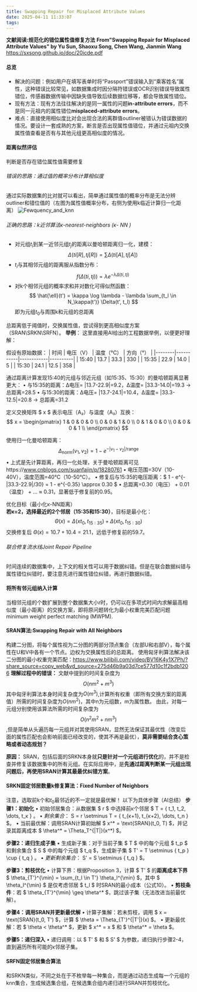 ```yaml
---
title: Swapping Repair for Misplaced Attribute Values
date: 2025-04-11 11:33:07
tags:
---
```

**文献阅读:规范化的错位属性值修复方法**
**From"Swapping Repair for Misplaced Attribute Values" by Yu Sun, Shaoxu Song, Chen Wang, Jianmin Wang**
https://sxsong.github.io/doc/20icde.pdf
#### 总览
* 解决的问题：例如用户在填写表单时将“Passport”错误输入到“乘客姓名”属性，这种错误比较常见，如数据集成时因分隔符错误或OCR识别错误导致属性错位，传感器数据传输中因缺失值导致后续数据位移等，都会导致属性错位。
* 现有方法：现有方法往往解决的是同一属性的问题**in-attribute errors**，而不是同一元祖内的属性错位**misplaced-attribute errors**。
* 难点：直接使用相似度比对会出现合法的离群值outliner被错认为错误数据的情况。要设计一套成熟的方案，断言是否出现属性值错位，并通过元祖内交换属性值查看是否有与其他元组更高相似度的情况。
#### 距离似然评估
判断是否存在错位属性值需要修复
###### 错误的思路：通过值的概率分布计算相似度
通过实际数据集的比对就可以看出，简单通过属性值的概率分布是无法分辨outliner和错位值的（左图为属性值概率分布，右侧为使用k临近计算归一化距离）
![Fewquency_and_knn](/images/Fewquency_and_knn.png)
###### 正确的思路：k近邻算法κ-nearest-neighbors (κ- NN ) 
* 对元组$t_i$到某一近邻元组$t_j$的距离以曼哈顿距离归一化，建模：
$$ Δ(ti [R], tj [R]) = ∑Δ(ti[A], tj [A])$$
* $t_i$与其相邻元组的距离服从指数分布：
$$
f (Δ(ti , tj )) = λ e^{−λΔ(ti ,tj )}
$$
* 对k个相邻元组的概率求和并对数化可得似然函数：
  $$
  \hat{\ell}(t') = \kappa \log \lambda - \lambda \sum_{t_l \in N_\kappa(t')} \Delta(t', t_l)
  $$
  即为元组$t_0$与周围k和元组的总距离

总距离低于阈值时，交换属性值，尝试得到更高相似度方案（SRAN\SRKN\SRFN）。
**举例**：
这里直接用AI给出的工程数据举例，以便更好理解：

假设有原始数据：
| 时间   | 电压（V） | 温度（°C） | 方向（°） |
|--------|-----------|------------|----------|
| 15:40  | 13.7      | 33.3       | 330      |
| 15:35  | 22.9      | 14.0       | 5        |
| 15:30  | 24.1      | 12.5       | 358      |

通过距离计算发现15:40的元组与邻近元组（如15:35、15:30）的曼哈顿距离显著更大：
• 与15:35的距离：Δ电压= |13.7-22.9|=9.2，Δ温度= |33.3-14.0|=19.3 → 总距离=28.5
• 与15:30的距离：Δ电压= |13.7-24.1|=10.4，Δ温度= |33.3-12.5|=20.8 → 总距离=31.2

定义交换矩阵 $ x $ 表示电压（A₂）与温度（A₃）互换：
$$
x = \begin{pmatrix}
1 & 0 & 0 & 0 \\
0 & 0 & 1 & 0 \\
0 & 1 & 0 & 0 \\
0 & 0 & 0 & 1 \\
\end{pmatrix}
$$

使用归一化曼哈顿距离：
$$
\Delta_{\text{norm}}(v_1, v_2) = 1 - e^{-|v_1 - v_2|/\text{range}}
$$
• 上式是先计算距离，再归一化处理，关于曼哈顿距离可见https://www.cnblogs.com/suanfajin/p/18280761
• 电压范围=30V（10-40V），温度范围=40°C（10-50°C）。
• 修复后与15:35的电压距离：$ 1 - e^{-|33.3-22.9|/30} = 1 - e^{-0.35} \approx 0.30 $
• 总距离=0.30（电压） + 0.01（温度） + ... ≈ 0.31，显著低于修复前的0.95。

优化目标（最小化κ-NN距离）  
**若κ=2，选择最近的2个邻居（15:35和15:30）**，目标是最小化：
$$
\Theta(x) = \Delta(x t_0, t_{15:35}) + \Delta(x t_0, t_{15:30})
$$
交换修复后 $\Theta(x) = 10.7 + 10.4 = 21.1$，远低于修复前的59.7。

###### 联合修复流水线Joint Repair Pipeline
时间连续的数据集中，上下文的相关性可以用于数据纠错。但是在联合数据纠错与属性错位纠错时，要注意先进行属性错位纠错，再进行数据纠错。
#### 将所有邻元组纳入计算
当相邻元组的个数扩展到整个数据集大小r时，仍可以在多项式时间内求解最高相似度（最小距离）的交换方案，即将原问题转化为最小权重完美匹配问题minimum weight perfect matching (MWPM).
#### SRAN算法:Swapping Repair with All Neighbors
构建二分图，将每个属性视为二分图的两部分顶点集合（左部U和右部V），每个属性在U和V中各有一个节点。边权为交换属性后的总距离。
使用匈牙利算法解决该二分图的最小权重完美匹配：https://www.bilibili.com/video/BV16K4y1X7Ph/?share_source=copy_web&vd_source=275d46b9a03d7ce577d10c1f2bdb1206
**理解过程中的错误：**
文献中提到的时间复杂度为$$O(nm^2+m^3)$$其中匈牙利算法本身时间复杂度为$O(m^3)$,计算所有权重（即所有交换方案的距离值）所需的时间复杂度为$O(nm^2)$，其中n为元组数，m为属性数。
由此，对每一元组分别使用该算法所需的时间复杂度为$$O(n^2m^2+nm^3)$$,但是简单从头遍历每一元组并对其使用SRAN，显然无法保证其最优性（改变后面的属性匹配也会影响前面已经改变的，使其不再是最优），**莫非需要结合贪心策略或者动态规划？**

**原因：**
SRAN，包括后面的SRKN本身就**只是针对一个元组进行优化**的，并不是检查并修复该数据集中的所有元组。在实际应用中，是**先通过距离判断某一元组出现问题后，再使用SRAN计算其最最优纠错方案**。

#### SRKN固定邻居数量k修复算法：Fixed Number of Neighbors
注意，选取前k个和$t_0$最邻近的不一定就是最优解！
以下为具体步骤（AI总结）
**步骤1：初始化**
• 初始邻居集合：从数据集 $ r $ 中选择前κ个邻居 $ T = \{ t_1, t_2, \dots, t_κ \} $。
• 剩余集合：$ S = r \setminus T = \{ t_{κ+1}, t_{κ+2}, \dots, t_n \} $。
• 当前最优解：调用SRAN计算初始解 $ x^* = \text{SRAN}(t_0, T) $，并记录其距离成本 $ \theta^* = \Theta_T^{|T|}(x^*) $。

**步骤2：递归生成子集**
• 生成新子集：对于当前子集 $ T $ 中的每个元组 $ t_p $ 和剩余集合 $ S $ 中的每个元组 $ t_q $，生成新子集 $ T' = T \setminus \{ t_p \} \cup \{ t_q \} $。
• 更新剩余集合：$ S' = S \setminus \{ t_q \} $。

**步骤3：剪枝优化**
• 计算下界：根据Proposition 3，计算 $ T' $ 的**距离成本下界** $ \theta_{T'}^{\min} = \sum_{t_l \in T'} \theta_l^{\min} $，其中 $ \theta_l^{\min} $ 是仅考虑邻居 $ t_l $ 时SRAN的最小成本（公式10）。
• **剪枝条件**：若 $ \theta_{T'}^{\min} \geq \theta^* $，跳过该子集（无法改进当前最优解）。

**步骤4：调用SRAN并更新最优解**
• 计算子集解：若未剪枝，调用 $ x = \text{SRAN}(t_0, T') $，计算 $ \theta = \Theta_{T'}^{|T'|}(x) $。
• 更新最优解：若 $ \theta < \theta^* $，更新 $ x^* = x $ 和 $ \theta^* = \theta $。

**步骤5：递归深入**
• 递归调用：以 $ T' $ 和 $ S' $ 为参数，递归执行步骤2-4，直到遍历所有可能的κ邻居子集。

#### SRFN固定邻居集合算法
和SRKN类似，不同之处在于不枚举每一种集合，而是通过动态生成每一个元组的knn集合，生成候选集合组，在候选集合组内递归进行SRAN并剪枝优化。








